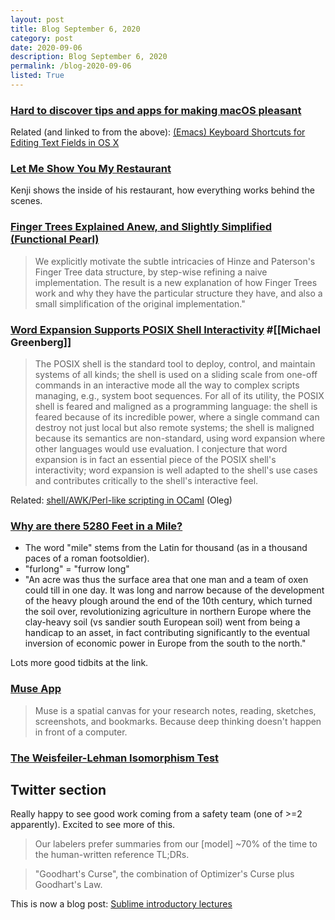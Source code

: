 ```yaml
---
layout: post
title: Blog September 6, 2020
category: post
date: 2020-09-06
description: Blog September 6, 2020
permalink: /blog-2020-09-06
listed: True
---
```


### [Hard to discover tips and apps for making macOS pleasant](https://thume.ca/2020/09/04/macos-tips/)

Related (and linked to from the above): [(Emacs) Keyboard Shortcuts for Editing Text Fields in OS X](https://jblevins.org/log/kbd)

### [Let Me Show You My Restaurant](https://www.youtube.com/watch?v=JqlgsRJiyWs)

Kenji shows the inside of his restaurant, how everything works behind the scenes.

### [Finger Trees Explained Anew, and Slightly Simplified (Functional Pearl)](https://dl.acm.org/doi/pdf/10.1145/3406088.3409026)

> We explicitly motivate the subtle intricacies of Hinze and
> Paterson's Finger Tree data structure, by step-wise refining
> a naive implementation. The result is a new explanation of
> how Finger Trees work and why they have the particular
> structure they have, and also a small simplification of the
> original implementation."

### [Word Expansion Supports POSIX Shell Interactivity](https://cs.pomona.edu/~michael/papers/px2018.pdf) #[[Michael Greenberg]]

> The POSIX shell is the standard tool to deploy, control, and maintain
> systems of all kinds; the shell is used on a sliding scale from one-off
> commands in an interactive mode all the way to complex scripts
> managing, e.g., system boot sequences. For all of its utility, the
> POSIX shell is feared and maligned as a programming language:
> the shell is feared because of its incredible power, where a single
> command can destroy not just local but also remote systems; the
> shell is maligned because its semantics are non-standard, using
> word expansion where other languages would use evaluation.
> I conjecture that word expansion is in fact an essential piece of
> the POSIX shell's interactivity; word expansion is well adapted to
> the shell's use cases and contributes critically to the shell's interactive feel.

Related: [shell/AWK/Perl-like scripting in OCaml](http://okmij.org/ftp/ML/myawk/index.html) (Oleg)

### [Why are there 5280 Feet in a Mile?](https://petersmagnusson.org/2009/09/15/why-are-there-5280-feet-in-a-mile/)

  - The word "mile" stems from the Latin for thousand (as in a thousand paces of a roman footsoldier).
  - "furlong" = "furrow long"
  - "An acre was thus the surface area that one man and a team of oxen could till in one day. It was long and narrow because of the development of the heavy plough around the end of the 10th century, which turned the soil over, revolutionizing agriculture in northern Europe where the clay-heavy soil (vs sandier south European soil) went from being a handicap to an asset, in fact contributing significantly to the eventual inversion of economic power in Europe from the south to the north."

Lots more good tidbits at the link.

### [Muse App](https://museapp.com)

> Muse is a spatial canvas for your research notes, reading, sketches, screenshots, and bookmarks. Because deep thinking doesn't happen in front of a computer.

### [The Weisfeiler-Lehman Isomorphism Test](https://davidbieber.com/post/2019-05-10-weisfeiler-lehman-isomorphism-test/)

## Twitter section

<Tweet tweetLink="ryan_t_lowe/status/1301941346287058944" />

Really happy to see good work coming from a safety team (one of >=2 apparently). Excited to see more of this.

> Our labelers prefer summaries from our [model] ~70% of the time to the human-written reference TL;DRs.

<Tweet tweetLink="ESYudkowsky/status/1301954347933208578" />

> "Goodhart's Curse", the combination of Optimizer's Curse plus Goodhart's Law.

<Tweet tweetLink="NPCollapse/status/1301814000255217664" />

<Tweet tweetLink="trishume/status/1282480078883106818" />

<Tweet tweetLink="davidklaing/status/1280730027361832961" />

This is now a blog post: [Sublime introductory lectures](https://davidklaing.com/links-sublime-introductory-lectures/)

<Tweet tweetLink="britcruise/status/1280547230781452291" />

<Tweet tweetLink="patio11/status/981750489862688768" />
